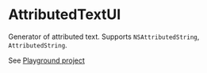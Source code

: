 # AttributedTextUI

Generator of attributed text. Supports `NSAttributedString`, `AttributedString`.

See [Playground project](https://github.com/Everything-as-UI/DocumentUI-Playground.git)

